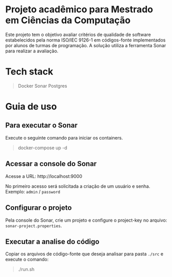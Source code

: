 # Projeto acadêmico para Mestrado em Ciências da Computação

Este projeto tem o objetivo avaliar critérios de qualidade de software estabelecidos pela norma ISO/IEC 9126-1 em códigos-fonte implementados por alunos de turmas de programação. A solução utiliza a ferramenta Sonar para realizar a avaliação.

# Tech stack
> Docker
> Sonar
> Postgres 

# Guia de uso

## Para executar o Sonar

Execute o seguinte comando para iniciar os containers.

> docker-compose up -d

## Acessar a console do Sonar

Acesse a URL: http://localhost:9000

No primeiro acesso será solicitada a criação de um usuário e senha. 
Exemplo: `admin` / `password`

## Configurar o projeto

Pela console do Sonar, crie um projeto e configure o project-key no arquivo: `sonar-project.properties`.

## Executar a analise do código

Copiar os arquivos de código-fonte que deseja analisar para pasta `./src` e execute o comando:

> ./run.sh